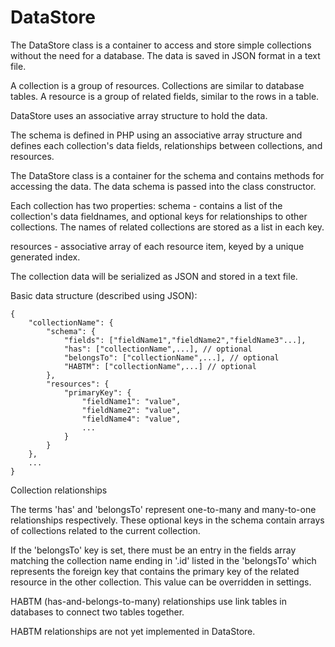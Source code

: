 # DataStore

 The DataStore class is a container to access and store simple 
 collections without the need for a database. The data is saved 
 in JSON format in a text file.

 A collection is a group of resources. Collections are similar to
 database tables. A resource is a group of related fields, similar 
 to the rows in a table.

 DataStore uses an associative array structure to hold the data.

 The schema is defined in PHP using an associative array structure
 and defines each collection's data fields, relationships between
 collections, and resources.

 The DataStore class is a container for the schema and contains 
 methods for accessing the data. The data schema is passed into the 
 class constructor.

 Each collection has two properties:
 schema - contains a list of the collection's data fieldnames, and 
 optional keys for relationships to other collections. The names of 
 related collections are stored as a list in each key.

 resources - associative array of each resource item, keyed by a 
 unique generated index. 

 The collection data will be serialized as JSON and stored in a 
 text file.

 Basic data structure (described using JSON):

	{
		"collectionName": {
			"schema": {
				"fields": ["fieldName1","fieldName2","fieldName3"...],
				"has": ["collectionName",...], // optional
				"belongsTo": ["collectionName",...], // optional
				"HABTM": ["collectionName",...] // optional
			},
			"resources": {
				"primaryKey": {
					"fieldName1": "value",
					"fieldName2": "value",
					"fieldName4": "value",
					...
				}
			}
		},
		...
	}

 Collection relationships

 The terms 'has' and 'belongsTo' represent one-to-many and many-to-one
 relationships respectively. These optional keys in the schema contain 
 arrays of collections related to the current collection.

 If the 'belongsTo' key is set, there must be an entry in the fields
 array matching the collection name ending in '.id' listed in the 
 'belongsTo' which  represents the foreign key that contains the primary 
 key of the related resource in the other collection. This value can be
 overridden in settings.

 HABTM (has-and-belongs-to-many) relationships use link tables in 
 databases to connect two tables together. 

 HABTM relationships are not yet implemented in DataStore.

